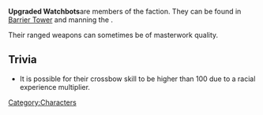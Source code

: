 **Upgraded Watchbots**are members of the [](Skeleton_Legion.md) faction. They can be found in
[Barrier Tower](Barrier_Tower.md "wikilink") and [](Sniper_Tower.md) manning the [](Harpoon_Turret.md).

Their ranged weapons can sometimes be of masterwork quality.

## Trivia

- It is possible for their crossbow skill to be higher than 100 due to a
  racial experience multiplier.

[Category:Characters](Category:Characters "wikilink")